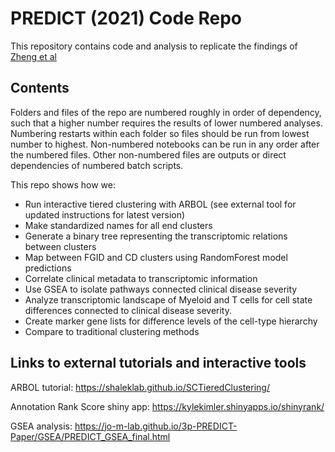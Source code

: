 # PREDICT (2021) Code Repo

This repository contains code and analysis to replicate the findings of [Zheng et al]()

## Contents

Folders and files of the repo are numbered roughly in order of dependency, such that a higher number requires the results of lower numbered analyses. Numbering restarts within each folder so files should be run from lowest number to highest. Non-numbered notebooks can be run in any order after the numbered files. Other non-numbered files are outputs or direct dependencies of numbered batch scripts.

This repo shows how we:

* Run interactive tiered clustering with ARBOL (see external tool for updated instructions for latest version)
* Make standardized names for all end clusters
* Generate a binary tree representing the transcriptomic relations between clusters
* Map between FGID and CD clusters using RandomForest model predictions
* Correlate clinical metadata to transcriptomic information
* Use GSEA to isolate pathways connected clinical disease severity
* Analyze transcriptomic landscape of Myeloid and T cells for cell state differences connected to clinical disease severity.
* Create marker gene lists for difference levels of the cell-type hierarchy
* Compare to traditional clustering methods

## Links to external tutorials and interactive tools

ARBOL tutorial: https://shaleklab.github.io/SCTieredClustering/

Annotation Rank Score shiny app: https://kylekimler.shinyapps.io/shinyrank/

GSEA analysis: https://jo-m-lab.github.io/3p-PREDICT-Paper/GSEA/PREDICT_GSEA_final.html

